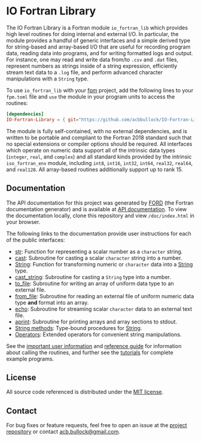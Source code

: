 # IO Fortran Library

The IO Fortran Library is a Fortran module `io_fortran_lib` which provides high level routines for doing internal and external I/O. In particular, the module provides a handful of generic interfaces and a simple derived type for string-based and array-based I/O that are useful for recording program data, reading data into programs, and for writing formatted logs and output. For instance, one may read and write data from/to `.csv` and `.dat` files, represent numbers as strings inside of a string expression, efficiently stream text data to a `.log` file, and perform advanced character manipulations with a `String` type.

To use `io_fortran_lib` with your [fpm](https://github.com/fortran-lang/fpm) project, add the following lines to your `fpm.toml` file and `use` the module in your program units to access the routines:

```toml
[dependencies]
IO-Fortran-Library = { git="https://github.com/acbbullock/IO-Fortran-Library", branch="main" }
```

The module is fully self-contained, with no external dependencies, and is written to be portable and compliant to the Fortran 2018 standard such that no special extensions or compiler options should be required. All interfaces which operate on numeric data support all of the intrinsic data types (`integer`, `real`, and `complex`) and all standard kinds provided by the intrinsic `iso_fortran_env` module, including `int8`, `int16`, `int32`, `int64`, `real32`, `real64`, and `real128`. All array-based routines additionally support up to rank 15.

## Documentation

The API documentation for this project was generated by [FORD](https://github.com/Fortran-FOSS-Programmers/ford) (the Fortran documentation generator) and is available at [API documentation](https://acbbullock.github.io/IO-Fortran-Library/doc/index.html). To view the documentation locally, clone this repository and view `/doc/index.html` in your browser.

The following links to the documentation provide user instructions for each of the public interfaces:

* [str](https://acbbullock.github.io/IO-Fortran-Library/doc/page/Ref/str.html): Function for representing a scalar number as a `character` string.
* [cast](https://acbbullock.github.io/IO-Fortran-Library/doc/page/Ref/cast.html): Subroutine for casting a scalar `character` string into a number.
* [String](https://acbbullock.github.io/IO-Fortran-Library/doc/page/Ref/string.html): Function for transforming numeric or `character` data into a [String](https://acbbullock.github.io/IO-Fortran-Library/doc/type/string.html) type.
* [cast_string](https://acbbullock.github.io/IO-Fortran-Library/doc/page/Ref/cast_string.html): Subroutine for casting a `String` type into a number.
* [to_file](https://acbbullock.github.io/IO-Fortran-Library/doc/page/Ref/to_file.html): Subroutine for writing an array of uniform data type to an external file.
* [from_file](https://acbbullock.github.io/IO-Fortran-Library/doc/page/Ref/from_file.html): Subroutine for reading an external file of uniform numeric data type **and** format into an array.
* [echo](https://acbbullock.github.io/IO-Fortran-Library/doc/page/Ref/echo.html): Subroutine for streaming scalar `character` data to an external text file.
* [aprint](https://acbbullock.github.io/IO-Fortran-Library/doc/page/Ref/aprint.html): Subroutine for printing arrays and array sections to stdout.
* [String methods](https://acbbullock.github.io/IO-Fortran-Library/doc/page/Ref/string-methods.html): Type-bound procedures for [String](https://acbbullock.github.io/IO-Fortran-Library/doc/type/string.html).
* [Operators](https://acbbullock.github.io/IO-Fortran-Library/doc/page/Ref/operators.html): Extended operators for convenient string manipulations.

See the [important user information](https://acbbullock.github.io/IO-Fortran-Library/doc/page/UserInfo/index.html) and [reference guide](https://acbbullock.github.io/IO-Fortran-Library/doc/page/Ref/index.html) for information about calling the routines, and further see the [tutorials](https://acbbullock.github.io/IO-Fortran-Library/doc/page/Examples/index.html) for complete example programs.

## License

All source code referenced is distributed under the [MIT license](https://github.com/acbbullock/IO-Fortran-Library/blob/main/LICENCE).

## Contact

For bug fixes or feature requests, feel free to open an issue at the [project repository](https://github.com/acbbullock/IO-Fortran-Library) or contact [acb.bullock@gmail.com](mailto:acb.bullock@gmail.com).
